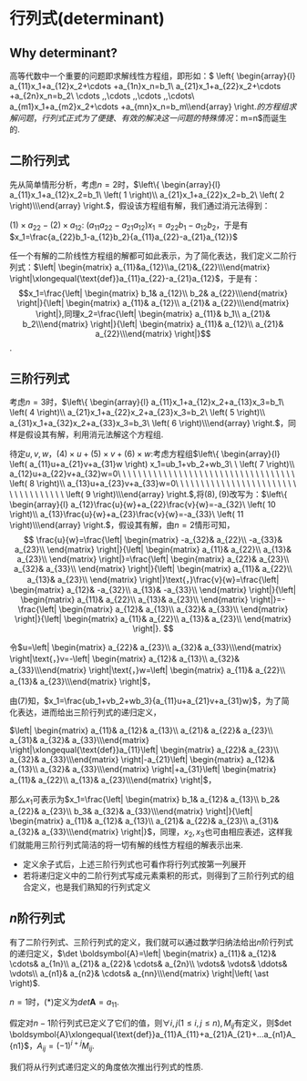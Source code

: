 <!-- 直接引入MathJax，使用Tex-MML-AM_HTLMorMML配置文件 -->
<script type="text/javascript" src="http://cdn.mathjax.org/mathjax/latest/MathJax.js?config=TeX-MML-AM_HTMLorMML"></script>

#  行列式(determinant)

## Why determinant?

高等代数中一个重要的问题即求解线性方程组，即形如：$ \left\{ \begin{array}{l}	a_{11}x_1+a_{12}x_2+\cdots +a_{1n}x_n=b_1\\	a_{21}x_1+a_{22}x_2+\cdots +a_{2n}x_n=b_2\\	\cdots \,\,\cdots \,\,\cdots \,\,\cdots\\	a_{m1}x_1+a_{m2}x_2+\cdots +a_{mn}x_n=b_m\\\end{array} \right.$的方程组求解问题，行列式正式为了便捷、有效的解决这一问题的特殊情况：$m=n$而诞生的.

## 二阶行列式

先从简单情形分析，考虑$n=2$时，$\left\{ \begin{array}{l}	a_{11}x_1+a_{12}x_2=b_1\ \left( 1 \right)\\	a_{21}x_1+a_{22}x_2=b_2\ \left( 2 \right)\\\end{array} \right.$，假设该方程组有解，我们通过消元法得到：

$(1)\times a_{22}-(2)\times a_{12}:$ $(a_{11}a_{22}-a_{21}a_{12})x_1=a_{22}b_1-a_{12}b_2$，于是有 $x_1=\frac{a_{22}b_1-a_{12}b_2}{a_{11}a_{22}-a_{21}a_{12}}$

任一个有解的二阶线性方程组的解都可如此表示，为了简化表达，我们定义二阶行列式：$\left| \begin{matrix} a_{11}&a_{12}\\a_{21}&_{22}\\\end{matrix} \right|\xlongequal{\text{def}}a_{11}a_{22}-a_{21}a_{12}$，于是有：$$x_1=\frac{\left| \begin{matrix}	b_1&		a_{12}\\	b_2&		a_{22}\\\end{matrix} \right|}{\left| \begin{matrix}	a_{11}&		a_{12}\\	a_{21}&		a_{22}\\\end{matrix} \right|},同理x_2=\frac{\left| \begin{matrix}	a_{11}&		b_1\\	a_{21}&		b_2\\\end{matrix} \right|}{\left| \begin{matrix}	a_{11}&		a_{12}\\	a_{21}&		a_{22}\\\end{matrix} \right|}$$.

## 三阶行列式

考虑$n=3$时，$\left\{ \begin{array}{l}	a_{11}x_1+a_{12}x_2+a_{13}x_3=b_1\ \left( 4 \right)\\	a_{21}x_1+a_{22}x_2+a_{23}x_3=b_2\ \left( 5 \right)\\	a_{31}x_1+a_{32}x_2+a_{33}x_3=b_3\ \left( 6 \right)\\\end{array} \right.$，同样是假设其有解，利用消元法解这个方程组.

待定$u,v,w$，$(4)\times u+(5)\times v+(6)\times w:$考虑方程组$\left\{ \begin{array}{l}	\left( a_{11}u+a_{21}v+a_{31}w \right) x_1=ub_1+vb_2+wb_3\ \ \left( 7 \right)\\	a_{12}u+a_{22}v+a_{32}w=0\ \ \ \ \ \ \ \ \ \ \ \ \ \ \ \ \ \ \ \ \ \ \ \ \ \ \ \ \ \ \ \ \ \ \ \left( 8 \right)\\	a_{13}u+a_{23}v+a_{33}w=0\ \ \ \ \ \ \ \ \ \ \ \ \ \ \ \ \ \ \ \ \ \ \ \ \ \ \ \ \ \ \ \ \ \ \ \left( 9 \right)\\\end{array} \right.$,将$(8),(9)$改写为：$\left\{ \begin{array}{l}	a_{12}\frac{u}{w}+a_{22}\frac{v}{w}=-a_{32}\ \left( 10 \right)\\	a_{13}\frac{u}{w}+a_{23}\frac{v}{w}=-a_{33}\ \left( 11 \right)\\\end{array} \right.$，假设其有解，由$n=2$情形可知，
$$
\frac{u}{w}=\frac{\left| \begin{matrix}
	-a_{32}&		a_{22}\\
	-a_{33}&		a_{23}\\
\end{matrix} \right|}{\left| \begin{matrix}
	a_{11}&		a_{22}\\
	a_{13}&		a_{23}\\
\end{matrix} \right|}=\frac{\left| \begin{matrix}
	a_{22}&		a_{23}\\
	a_{32}&		a_{33}\\
\end{matrix} \right|}{\left| \begin{matrix}
	a_{11}&		a_{22}\\
	a_{13}&		a_{23}\\
\end{matrix} \right|}\text{，}\frac{v}{w}=\frac{\left| \begin{matrix}
	a_{12}&		-a_{32}\\
	a_{13}&		-a_{33}\\
\end{matrix} \right|}{\left| \begin{matrix}
	a_{11}&		a_{22}\\
	a_{13}&		a_{23}\\
\end{matrix} \right|}=-\frac{\left| \begin{matrix}
	a_{12}&		a_{13}\\
	a_{32}&		a_{33}\\
\end{matrix} \right|}{\left| \begin{matrix}
	a_{11}&		a_{22}\\
	a_{13}&		a_{23}\\
\end{matrix} \right|}.
$$


令$u=\left| \begin{matrix}	a_{22}&		a_{23}\\	a_{32}&		a_{33}\\\end{matrix} \right|\text{，}v=-\left| \begin{matrix}	a_{12}&		a_{13}\\	a_{32}&		a_{33}\\\end{matrix} \right|\text{，}w=\left| \begin{matrix}	a_{11}&		a_{22}\\	a_{13}&		a_{23}\\\end{matrix} \right|$，

由$(7)$知，$x_1=\frac{ub_1+vb_2+wb_3}{a_{11}u+a_{21}v+a_{31}w}$，为了简化表达，进而给出三阶行列式的递归定义，

$\left| \begin{matrix}	a_{11}&		a_{12}&		a_{13}\\	a_{21}&		a_{22}&		a_{23}\\	a_{31}&		a_{32}&		a_{33}\\\end{matrix} \right|\xlongequal{\text{def}}a_{11}\left| \begin{matrix}	a_{22}&		a_{23}\\	a_{32}&		a_{33}\\\end{matrix} \right|-a_{21}\left| \begin{matrix}	a_{12}&		a_{13}\\	a_{32}&		a_{33}\\\end{matrix} \right|+a_{31}\left| \begin{matrix}	a_{11}&		a_{22}\\	a_{13}&		a_{23}\\\end{matrix} \right|$，

那么$x_1$可表示为$x_1=\frac{\left| \begin{matrix}	b_1&		a_{12}&		a_{13}\\	b_2&		a_{22}&		a_{23}\\	b_3&		a_{32}&		a_{33}\\\end{matrix} \right|}{\left| \begin{matrix}	a_{11}&		a_{12}&		a_{13}\\	a_{21}&		a_{22}&		a_{23}\\	a_{31}&		a_{32}&		a_{33}\\\end{matrix} \right|}$，同理，$x_2,x_3$也可由相应表述，这样我们就能用三阶行列式简洁的将一切有解的线性方程组的解表示出来.

- 定义余子式后，上述三阶行列式也可看作将行列式按第一列展开
- 若将递归定义中的二阶行列式写成元素乘积的形式，则得到了三阶行列式的组合定义，也是我们熟知的行列式定义

## $n$阶行列式

有了二阶行列式、三阶行列式的定义，我们就可以通过数学归纳法给出$n$阶行列式的递归定义，$\det \boldsymbol{A}=\left| \begin{matrix}	a_{11}&		a_{12}&		\cdots&		a_{1n}\\	a_{21}&		a_{22}&		\cdots&		a_{2n}\\	\vdots&		\vdots&		\ddots&		\vdots\\	a_{n1}&		a_{n2}&		\cdots&		a_{nn}\\\end{matrix} \right|\left( \ast \right)$.

$n=1$时，$\left( \ast \right)$定义为$det \boldsymbol{A}=a_{11}$.

假定对$n-1$阶行列式已定义了它们的值，则$\forall i,j\left( 1\le i,j\le n \right) ,M_{ij}$有定义，则$det \boldsymbol{A}\xlongequal{\text{def}}a_{11}A_{11}+a_{21}A_{21}+...a_{n1}A_{n1}$，$A_{ij}=(-1)^{i+j}M_{ij}$.

我们将从行列式递归定义的角度依次推出行列式的性质.








